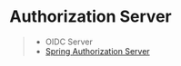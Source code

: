 # Authorization Server

> - OIDC Server
> - [Spring Authorization Server](https://github.com/spring-projects-experimental/spring-authorization-server)
